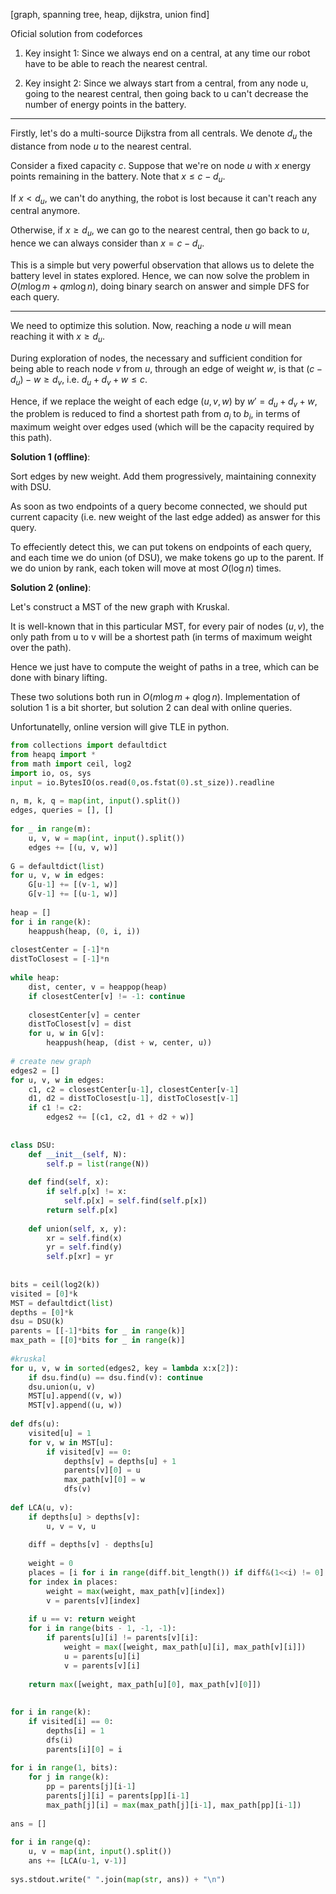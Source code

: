 
[graph, spanning tree, heap, dijkstra, union find]

Oficial solution from codeforces

1. Key insight 1: Since we always end on a central, at any time our robot have to be able to reach the nearest central.

2. Key insight 2: Since we always start from a central, from any node u, going to the nearest central, then going back to u can't decrease the number of energy points in the battery.

-------------------

Firstly, let's do a multi-source Dijkstra from all centrals. We denote $d_u$ the distance from node $u$ to the nearest central.

Consider a fixed capacity $c$. Suppose that we're on node $u$ with $x$ energy points remaining in the battery. Note that $x \leqslant c - d_u$.

If $x < d_u$, we can't do anything, the robot is lost because it can't reach any central anymore.

Otherwise, if $x \geqslant d_u$, we can go to the nearest central, then go back to $u$, hence we can always consider than $x = c - d_u$.

This is a simple but very powerful observation that allows us to delete the battery level in states explored. Hence, we can now solve the problem in $O(m\log m + qm\log n)$, doing binary search on answer and simple DFS for each query.

-------------------

We need to optimize this solution. Now, reaching a node $u$ will mean reaching it with $x \geqslant d_u$.

During exploration of nodes, the necessary and sufficient condition for being able to reach node $v$ from $u$, through an edge of weight $w$, is that $(c - d_u) - w \geqslant d_v$, i.e. $d_u+d_v+w \leqslant c$.

Hence, if we replace the weight of each edge $(u, v, w)$ by $w'=d_u+d_v+w$, the problem is reduced to find a shortest path from $a_i$ to $b_i$, in terms of maximum weight over edges used (which will be the capacity required by this path).

**Solution 1 (offline)**:

Sort edges by new weight. Add them progressively, maintaining connexity with DSU.

As soon as two endpoints of a query become connected, we should put current capacity (i.e. new weight of the last edge added) as answer for this query.

To effeciently detect this, we can put tokens on endpoints of each query, and each time we do union (of DSU), we make tokens go up to the parent. If we do union by rank, each token will move at most $O(\log n)$ times.

**Solution 2 (online)**:

Let's construct a MST of the new graph with Kruskal.

It is well-known that in this particular MST, for every pair of nodes $(u, v)$, the only path from u to v will be a shortest path (in terms of maximum weight over the path).

Hence we just have to compute the weight of paths in a tree, which can be done with binary lifting.

These two solutions both run in $O(m\log m + q\log n)$. Implementation of solution 1 is a bit shorter, but solution 2 can deal with online queries.

Unfortunatelly, online version will give TLE in python.

```python
from collections import defaultdict
from heapq import *
from math import ceil, log2
import io, os, sys
input = io.BytesIO(os.read(0,os.fstat(0).st_size)).readline
 
n, m, k, q = map(int, input().split())
edges, queries = [], []
 
for _ in range(m):
    u, v, w = map(int, input().split())
    edges += [(u, v, w)]
    
G = defaultdict(list)
for u, v, w in edges:
    G[u-1] += [(v-1, w)]
    G[v-1] += [(u-1, w)]
 
heap = []
for i in range(k):
    heappush(heap, (0, i, i))
 
closestCenter = [-1]*n
distToClosest = [-1]*n
 
while heap:
    dist, center, v = heappop(heap)
    if closestCenter[v] != -1: continue
 
    closestCenter[v] = center
    distToClosest[v] = dist
    for u, w in G[v]:
        heappush(heap, (dist + w, center, u))
 
# create new graph
edges2 = []
for u, v, w in edges:
    c1, c2 = closestCenter[u-1], closestCenter[v-1]
    d1, d2 = distToClosest[u-1], distToClosest[v-1]
    if c1 != c2:
        edges2 += [(c1, c2, d1 + d2 + w)]
 
 
class DSU:
    def __init__(self, N):
        self.p = list(range(N))
 
    def find(self, x):
        if self.p[x] != x:
            self.p[x] = self.find(self.p[x])
        return self.p[x]
 
    def union(self, x, y):
        xr = self.find(x)
        yr = self.find(y)
        self.p[xr] = yr
 
 
bits = ceil(log2(k))
visited = [0]*k
MST = defaultdict(list)
depths = [0]*k
dsu = DSU(k)
parents = [[-1]*bits for _ in range(k)]
max_path = [[0]*bits for _ in range(k)]
 
#kruskal
for u, v, w in sorted(edges2, key = lambda x:x[2]):
    if dsu.find(u) == dsu.find(v): continue
    dsu.union(u, v)
    MST[u].append((v, w))
    MST[v].append((u, w))
 
def dfs(u):
    visited[u] = 1
    for v, w in MST[u]:
        if visited[v] == 0:
            depths[v] = depths[u] + 1
            parents[v][0] = u
            max_path[v][0] = w
            dfs(v)
 
def LCA(u, v):
    if depths[u] > depths[v]:
        u, v = v, u
    
    diff = depths[v] - depths[u] 
 
    weight = 0
    places = [i for i in range(diff.bit_length()) if diff&(1<<i) != 0]
    for index in places:
        weight = max(weight, max_path[v][index])
        v = parents[v][index]
 
    if u == v: return weight
    for i in range(bits - 1, -1, -1):
        if parents[u][i] != parents[v][i]:
            weight = max([weight, max_path[u][i], max_path[v][i]])
            u = parents[u][i]
            v = parents[v][i]
 
    return max([weight, max_path[u][0], max_path[v][0]])
 
 
for i in range(k):
    if visited[i] == 0:
        depths[i] = 1
        dfs(i)
        parents[i][0] = i
 
for i in range(1, bits):
    for j in range(k):
        pp = parents[j][i-1]
        parents[j][i] = parents[pp][i-1]
        max_path[j][i] = max(max_path[j][i-1], max_path[pp][i-1])
 
ans = []
 
for i in range(q):
    u, v = map(int, input().split())
    ans += [LCA(u-1, v-1)]
    
sys.stdout.write(" ".join(map(str, ans)) + "\n")
```